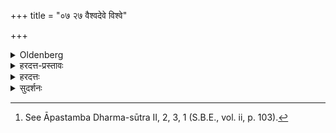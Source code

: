 +++
title = "०७ २७ वैश्वदेवे विश्वे"

+++

<details><summary>Oldenberg</summary>

26. [^10]  (The deities) of the Vaiśvadeva ceremony are the Viśve devās,


[^10]:  See Āpastamba Dharma-sūtra II, 2, 3, 1 (S.B.E., vol. ii, p. 103).
</details>
<details><summary>हरदत्त-प्रस्तावः</summary>

ननु– "नानग्नौ प्रधानम्" इति याज्ञिकवचनात् वैश्वदेवबलिहरणानि तावदङ्गानि ।
अग्नौ होमेषु च आग्नेयसौविष्टकृतावन्तरेण ये होमास्त एव प्रधानाः ।
तौ तु सर्पबल्यादिसामान्यादङ्गमित्याशङ्क्याह—
</details>
<details><summary>हरदत्तः</summary>

"आर्याः प्रयता वैश्वदेव" इति चोदिते वैश्वदेवाख्ये कर्मणि देवतोपदेशोऽयं निर्वापकाले सङ्कल्पार्थम् ।
यास्तु तत्र देवताः षड्भिराद्यैः प्रतिमन्त्रं ( आप. ध.२-३-१६.) इत्येवमाद्याः ताः प्रदानकाले देवताः, तेन विश्वेभ्यो देवेभ्यः इति सङ्कल्प्य गृहस्थेन स्वगृहे पाकः कार्यः ।
तथा पक्वादेवान्नात् होमा बलयश्च तस्यै तस्यै देवतायै ।
"अहरहर्भूतबलिर्" इत्येवमाद्याः पञ्चमहायज्ञानामुत्पत्तिविधयः ।
"आर्याः प्रयता" इत्यादिकस्तु तेषामेव प्रयोगविधिः ।
तस्मात् न पृथक् पञ्चमहायज्ञाः कर्तव्याः तत्रैव वैश्वदेवं यदग्नौ क्रियते स देवयज्ञः ।
यत् बलिहरणं स भूतयज्ञः ।
यद्दक्षिणतः पितृलिङ्गेनेति स पितृयज्ञः ।
यदग्नं च देयमित्यादि स मनुष्ययज्ञः ।
तत्र वैश्वदेवे सोमाय स्वाहेति द्वितीयाहुतिरिति मन्त्रव्याख्याकारेणोक्तम् ।
न च षड्भिराद्यैरिति विरोधः ।
तस्य प्रधानदेवताविषयत्वात्, स्विष्टकृतश्च तान्त्रिकत्वात् ।
अथ कस्मादिहैव वैश्वदेवस्य कृत्स्नकल्पो नोपदिश्यते? उच्यते– इहोपदेशे तस्य कल्पस्य सर्वचरणार्थता न स्यात्, इष्यते च ।
तस्मात् सर्वचरणसाधारणेषु सामयाचारिकेषूपदेशः ।
अथ तर्हि देवतोपदेशः तत्रैव कस्मान्न कृतः ? इहोपदेशप्रयोजनमस्मिन् गृह्ये तदपि वैश्वदेवं कर्मोपदिष्टं यथा स्यादिति ।
तेनास्मदीयानां स एव वैश्वदेवकल्पो नान्येषु धर्मशास्त्रेषु चोदितः ।
यज्ञोपवीतिना प्रदक्षिणमित्यादि परिभाषाप्रवृत्तिश्च भवति ॥२७॥
</details>
<details><summary>सुदर्शनः</summary>

**वैश्वदेवम्** इति कर्मनामधेयम् ।
प्रवृत्ति-निमित्तं च, विश्वे सर्वे देवा अत्रेज्यन्त इति ।
इह च मन्त्रवर्णसिद्धानां देवतात्वस्याविधेयत्वात्,  
आग्नेयादयष् षड् अपि होमाः बलिहरणानि चानग्निदेश्यान्य् अपि सर्वाण्येव प्रधानानि ;  
न तु किञ्चिदपि शेषापरनामाङ्गम्, इत्येवं सूत्रार्थः ।

अयं भावः– यादि नानग्नौ प्रधानम्,  
किन्तु शेष एवेति  
तर्ह्येतच्छेषलक्षणे तृतीयाध्याये दृश्येत ।
न तु दृष्टम्, नापि सूत्रकारोक्तं दृश्यते ।
किन्तु पिण्डपितृयज्ञे तावदापस्तम्बेन होमः पिण्डदानं चोभयं प्रधानमुक्तम्, पिण्डदानं प्रकृत्य यदि जीवपिता, न दद्यात्, आहोमात्कृत्वा विरमेत्" (आप.श्रौ.१-९-८.) इति ।
यदि हि पिण्डदानस्याङ्गता, तदा प्रधानभूतहोमानुष्ठाने सति, तस्याप्यनुष्ठानं स्यात्, न विरामः ।  
तस्मादत्र प्रधानस्यैव पिण्डदानस्य "नासोमयाजी सन्नयेत्" (तै. सं.२-५-५.) इत्यादिवदनारम्भलक्षण एव विरामः ।  
कात्यायनस्तु—प्रत्युत पक्षे पिण्डदानमेव प्रधानं, होमस्तदङ्गमित्याह "जीवपितृकस्य होमान्तम्, अनारम्भो वा" (का. श्रौ. ४-१-२४,२५.) इति ॥
तथा सर्पेशानबल्योरपि होमा बलयश्च प्रधानम् ।
अवभृथे त्वनग्नावेव प्रधानम् ।
सोमाङ्गत्वेऽप्यस्य प्राधान्यं स्वाङ्गापेक्षया ।
तथैव राक्षसे गर्दभपशौ अनग्नावेव प्रधानम् ; "अप्स्ववदानैश्चरेयुः" (आप. श्रौ. ९-१५-५.) इति वचनात् ।
वपायास्तूपदेशमतादग्नौ होमः ।
"यदि वपा हविरवदानं वा स्कन्देत्" (आप. श्रौ. ९-१८-१५.) इति वपायाः पृथग्ग्रहणात् ।
एवमनग्नावप्यन्यानि बहूनि प्रधानानि सन्ति, यथा श्राद्धे ब्राह्मणभोजनम् । एवमाग्नेयसौविष्टकृतहोमावपीह प्रधानम् ; "औपासने पचने वा षड्भिराद्यैः प्रतिमन्त्रं हस्तेन जुहुयात्" (आप. ध. २-३-१६.) इति कृत्स्नविधानेन, "उभयतः परिषेचनम्"(आप. ध. २-३-१७.) इति परिसङ्ख्यया चास्य वैश्वदेवस्यापार्वणविकारत्वात् ।
सर्पबल्यादिषु तु पार्वणविकारत्वात्तावदङ्गम् ।
किञ्च वैश्वदेवमन्त्रेष्वपि "अग्नये स्वाहा, अग्नये स्विष्टकृते स्वाहा" इत्येतयोरप्याम्नानात् प्राधान्यम् ।

ननु–वैश्वदेवमन्त्राणामपि न प्रत्यक्षस्समाम्नायः, स कथमवगम्यते? उच्यते–"षड्भिराद्यैः प्रतिमन्त्रम्" "अपरेणाग्निं सप्तमाष्टमाभ्याम्" (आप. ध. २-३-१६,२०.) इत्यादिसूत्रैः क्रमेण विनियोगात् क्वचिदाम्नानमस्तीत्यवगम्यते ।
तच्चाम्नानं प्राग्विवाहमन्त्रेभ्यः, भाष्यकारवचनात् ।
ततश्च ब्रह्मयज्ञपारायणयोरप्येतेषामेवंक्रमेणाध्ययनं वेदितव्यम् ।
सर्वप्राधान्ये च प्रयोजनम्-एषामेकतरमप्यकृत्वा प्रयोगे समापितेऽपि तत् प्राग्भोजनात् सप्रायश्चित्तं साङ्गमनुष्ठेयम् ; कृते तु भोजने पाकयज्ञलोपप्रायश्चित्तमेवेति ।
केचित्— वैश्वदेवे विश्वे देवा देवता विधीयन्ते निर्वापकाले सङ्कल्पार्थम्, ईशानयज्ञवत् ।
यास्तु धर्मशास्त्रे मन्त्रविनियोगात् कल्पितास्ताः प्रदानकाले देवताः ।
इह च देवतोपदेशो वैश्वदेवस्य गार्ह्यपरिभाषाप्राप्त्यर्थः ।
तत्र तस्योपदेशस्तु सर्वचरणार्थः ।
इदं च वैश्वदेवं न पञ्चमहायज्ञेभ्यः पृथग्भूतम् ।
"अहरहर्भूतबलिः" (आप. ध.१-१२-१५.) इत्यादयश्च पञ्चमहायज्ञानामुत्पत्तिविधयः ।
"आर्याः प्रयता वैश्वदेवे" (आप. ध.२-३-१.) इत्यादिस्तु प्रयोगविधिः ।
तत्र यदग्नौ क्रियते स देवयज्ञः, यत् बलिहरणं स भूतयज्ञः, यद्दक्षिणतः पितृलिङ्गेनेति स पितृयज्ञः, यच्चाग्रदानं स मनुष्ययज्ञः, इति ।

तन्न, स्वमते श्रुत्या चोदितान् विश्वान् देवान् वचनं विनाऽपनीय, तेभ्यस्सङ्कल्पितस्य हविषो देवतान्तरेभ्यो मन्त्रवर्णात् कल्पितेभ्यो दातुमयुक्तत्वात् ।
ईशानबलौ तु भवशर्वादिशब्दानामीशानाभिधानत्वात्, अर्थस्य देवतात्वमिति सूत्रकारमताच्च, युक्तं भवायेत्यादिभिर्मन्त्रैर्दानम् ।
यत्तु मीढुष्यै जयन्ताय चास्मात् स्थालीपाकाद्दानं तदप्यभ्युदयेष्ट्यादिवत् सवनीयपुरोडाशवच्च" त्रीनोदनान् कल्पयित्वोत्तरैरुपस्पर्शयित्वोत्तरैर्यथास्वमोदनेभ्यो हुत्वा" (आप. गृ.२०-४.) इति वचनैः स्थालीपाकांशद्वये पूर्वदेवतापनयेन देवतान्तरविधानाद्युक्तम् ।

पञ्चमहायज्ञेभ्यो न पृथग् वैश्वदेवम् इत्यपि न;  
प्रकरणान्तरात् संज्ञा-भेदाच् च कर्म-भेदावगतेः ।  
न च कर्मभेदे तेषां प्रयोगो दुरुपपाद  
इति प्रमित-भेदापह्नवो युक्तः,  
यतो +++(कपर्दि??-)+++भाष्ये वैश्वदेवस्य, तेषां च प्रयोगः पृथग् एवोपपादितः ॥

<details><summary>विस्तारः (द्रष्टुं नोद्यम्)</summary>

अत्रानुवादः - 

प्रकरणान्तरात् संज्ञा-भेदाच् च कर्म-भेदावगतेः = due to understanding in difference in the karma-s based on  chapter/context -difference, name-difference.

न च कर्मभेदे तेषां प्रयोगो दुरुपपाद  
इति प्रमित-भेदापह्नवो युक्तः = not proper to hide the evidenced difference (in the karmas) by saying that the procedures are unclarifiable.

भाष्ये वैश्वदेवस्य, तेषां च प्रयोगः पृथग् एवोपपादितः = the procedures are described separately in the bhAShya (अधुना नोपलभ्यते कपर्दिभाष्यम्। कारिकास् तु काश्चन लभ्यन्ते।  )
</details>
<div class="js_include" includetitle="false" newlevelforh1="5" unfilled url="/vedAH_yajuH/taittirIyam/sUtram/ApastambaH/gRhyam/paddhatiH/sudarshana-sUriH/pancha-mahA-yajJNAH">
<details open><summary><h5>५ महा-यज्ञाः ...{Loading}...</h5></summary>


अथ प्रयोगभाष्यम् ईषद्-भेदं लिख्यते–  
"वैश्वदेवस्य कर्मोच्यते" प्रसङ्गात् पञ्च-महा-यज्ञानां च ।

###### वैश्वदेवम्
समावेशनजपान्ते विवाहे समाप्ते  
वैश्व-देव--मन्त्राणाम् उपयोगे यद् व्रतं  
"द्वादशाहमधश्शय्या" (आप.ध.२-३-१३.) इत्यादि  
तत्स्वामित्वाविशेषात् सपत्नीकश् चरित्वा  
प्रशस्तेऽहन्यारभ्य "आर्याः प्रयता वैश्वदेवेऽन्नसंस्कर्तारस्स्युः" इत्यादिविधिना सिद्धेऽन्ने तिष्ठन्नन्नसंस्कर्ता भार्यादिः "भूतम्" इति स्वामिने प्रब्रूयात् ।  
तत् "सुभूतं सा विराडन्नं तन्माक्षायि" इति स्वामी प्रतिब्रूयात् ।  

ततो यदि प्रयाणे गृहे वा वैश्वदेवस्य होमस्य स्थाने ऽग्निर् उपसमाधातव्यः, तत्र धर्मशास्त्रोक्तविधिना उपसमादधाति। एवम् अन्यत्राप्य् औपासनहोमादिषु। 


अथ गृहमेधिनो यद् अशनीयमन्नं ततो होमार्थ हविष्यमन्नं पात्रे कल्पयति।  
अहविष्यं श्रारलवणावरान्नसंसृष्टं द्वितीये।  
हविष्यमन्नं देवयज्ञार्थं तृतीये।  
सर्वतस्समवदाय अग्रार्थं चतुर्थे।  
सर्वत एव समवदाय मनुष्ययज्ञार्थं पञ्चमे यदि ब्राह्मणतर्पणं नावकल्पते। "मनुष्येभ्यो यथाशक्ति दानम्" (आप. ध.१-१२-१५.) इति वचनात् ।

ततः परिषेचनं कृत्वा प्रथमकल्पितादन्नाद्यथाहुतिमात्रं अङ्गुष्ठपर्वमात्रं "अग्नये स्वाहे"त्यादिभिः षडैहुतीर्हुत्वा उत्तरं परिषेचनम् ।

अथ उदचीनमुष्णं भस्मापोह्य तस्मिन् अहविष्यं स्वाहाकारेण जुहोति; "यस्याग्नौ न क्रियते यस्यचाग्रं न दीयते न तद्भोक्तव्यम्" (आप. ध.२१५१३) इति वचनात् ।

अथ षडाहुति-होम-शेषम् अहविष्य-होम-शेषेण संसृज्यान्नेन सूपसंसृष्टेन धर्मशास्त्रोक्तेन विधिना रौद्रान्तं बलिं हृत्वा,  
ऽग्रं ब्राह्मणाय दत्वा,  
ब्राह्मणोक्तत्वाद् अपार्वण+++(ं??)+++ व्याख्यातं सन्निपातीतिकर्तव्यताकं देवयज्ञं कुर्वीत ।

###### देवयज्ञः
देवयज्ञेन यक्ष्य इत्यागूर्य,  
"विद्युदसि ।"  
औपासने पचने वा कल्पिताद् अन्नात्,  
तद्-अभावे हविष्यम् अन्नं व्रीहियवादि, आकाष्ठात्,  
"देवेभ्यस् स्वाहे"ति हस्तेन जुहुयात् ;  
"सन्निपाती"ति कर्तव्यतयोर् औपासन-होम--वैश्वदेवयोर् हस्तेन होमस्य दृष्टत्वात् ।  
मन्त्रवच् चोभयतः परिषेचनम्, तयोर् दृष्टत्वाद् एव ।  
"वृष्टिरसि ।"  
"वषट्कार-होमेषु विद्युद्-वृष्टी" इत्युपदेशः ।

###### पितृयज्ञः
अथ प्राचीनावीती पितृयज्ञेन यक्ष्ये इत्युक्त्वा - विद्युद् असि ।  
शुचौ भूमौ  
कल्पिताद् ओदनात्  
हस्तेन अङ्गुष्ठ-प्रदेशिन्याव् अन्तरेण "पितृभ्यः स्वधास्तु", इति दद्याद् आहुति-मात्रम् ।  
वृष्टिरसि ।  
पित्र्यं बलिहरणविधिनेत्युपदेशः ।

###### भूत-यज्ञः
अथ बलिहरणस्य होमतुल्यत्वात् यज्ञोपवीती "भूतयज्ञेन यक्ष्य" इत्युक्त्वा,  
विद्युत् ।  
शुचौ भूमाव् एव हस्तेन "इदं भूतेभ्योऽस्तु" इति दद्यात् ।  
वृष्टिः  
- बलिहरण-विधिनेत्य् उपदेशः ।

###### मनुष्य-यज्ञः
अथ दानस्य होमतुल्यत्वात् यज्ञोपवीती "मनुष्ययज्ञेन यक्ष्य" इत्युक्त्वा,  
विद्युत ।  
ब्राह्मणतर्पणं, सङ्कल्पितस्य वा दानम् ।  
वृष्टिः -  
दानमात्रम् इत्युपदेशः ।

###### ब्रह्मयज्ञः
ब्रह्मयज्ञं तु पूर्वमेव कुर्वीत अग्निहोत्रमौपासनं वा हुत्वा; "उदित आदित्ये" (तै. आ.२-११.) इति वचनात् ।
तस्य कर्मोच्यते– "ब्रह्मयज्ञेन यक्ष्यमाणः" (तै.आ.२-११.) इत्यादि ब्राह्मणोक्तदेशे यथाविध्याचमेत् ।
अस्मिंस्त्वाचमने विशेषः "दक्षिणत उपवीय" इत्यारभ्य "सकृदुपस्पृश्य" (तै.आ. २-११.) इत्येवमन्ते विगुणे कृते "यदि यजुष्ट" इति "भुवस्वाहा" इति होमः प्रायश्चित्तम् ।
"दक्षिणेन पाणिना सव्यं प्रोक्ष्य" इत्यारभ्य शेषे विगुणे कृते "यद्यविज्ञाता" इति प्रायश्चित्तम् ।

अथ क्रम उच्यते—  
ब्रह्मयज्ञेन यक्ष्ये इत्युक्त्वा, विद्युत् ।  
आचमनम् ।  
आसनकल्पनादि सावित्रीजपान्तं कृत्वा वेदस्यादित आरभ्य यथाध्यायमध्ययनमध्यायः कृत्स्नस्य वेदस्यासमाप्तेः ; "श्रावण्यां पौर्णमास्यामध्यायमुपाकृत्य" (आप.ध.१-९-१.) इति वचनात् येन प्रकारेणाध्यायो येन च क्रमेणाधीयतेऽविना चाम्नानैः आदिप्रदिष्टानुषङ्गप्रख्यादिभिः, उत्सृजन् उत्सृज्योत्सृज्य, वाचा मनसा च यावत्तरसं यावच्छक्यमधीयीत ।
परिधानीयां कृत्वा, वृष्टिरसि ।


एवम् अहरहः कृतान्तादारभ्य यावत् समाप्तो वेदः सहैकाग्निविधिकाण्डेन ।   
समस्तमधीत्य वैश्वदेव मन्त्रानधीत्य ततः प्रसुग्मन्तेति प्रश्नद्वयमधीयीत ।
एवं विनियोगदर्शनात्,  
"ऐकाग्निको विधिः काण्डं वैश्वदेवमिति स्थितिः, ॥
इति वचनाच्च ।

यद्यनेकशाखाध्यायी ततोऽनेनैव विधिना द्वितीयं पुनरधीयीत ऋग्यजुस्साम्नां क्रमेण अध्ययने यद्यनध्यायस्स्यात्, तदैकां वर्चमेकं वा यजुरेकं वा साम कृतांतादेवारभ्याभिव्याहरेत् ।
यदा ब्राह्मणस्य क्रमेण तदा "भूर्भुवस्सुवस्सत्यं तपश्श्रद्धायां जुहोमी"त्यभिव्याहरेत् ।

एवं यावज्जीवं ब्रह्मयज्ञं कुर्वीत ।

###### रौद्रम्
मनुष्ययज्ञान्ते "सर्वान् वैश्वदेवभागिनः कुर्वीत, (आप.ध.२-९-५.) इत्यादिविधानेन सर्वेषु पत्न्यन्तेषु भुक्त्वत्सु, पाकपरिवेषणपात्रेभ्यो लेपान् सङ्कृष्योत्तरतः शुचौ देशे रुद्राय सम्प्रदानभूताय निनयेत्, "रुद्राय स्वाहा" इति । नित्यवच्च निनयनम्; प्रतिपत्तिकर्मत्वात् ।


"एवं वास्तु शिवं भवति" (आप.ध.२-४-२३.) इत्यर्थवादः ।
"द्रव्यसंस्कारकर्मसु परार्थत्वात्" (पू. मी.४-३-१.) इति न्यायात् ।
फलं वा, सूत्रकारेणोपदिष्टत्वात् "य एतानव्यग्रो यथोपदेशं कुरुते नित्यः स्वर्गः पुष्टिश्च" (आप. ध.२-४-९.)इति ।

एवम् ऋते महायज्ञेभ्यः  
सायं रौद्रान्तं कृत्वा  
वैहायसम् आकाशे भूतबलिं कुर्वीत ॥

अन्य आहुः–  
"नक्तमेवोत्तमेन" (आप.२-४-८.) इत्य्-एव-कारस्य व्यवहितान्वयाद्  
वैहायसमेव सायम् इति ॥

</details>
</div>
</details>
